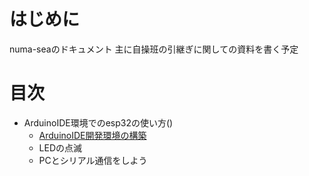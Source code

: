 # はじめに
numa-seaのドキュメント
主に自操班の引継ぎに関しての資料を書く予定

# 目次
- ArduinoIDE環境でのesp32の使い方()
    - [ArduinoIDE開発環境の構築](esp32/lesson0.md)
    - LEDの点滅
    - PCとシリアル通信をしよう